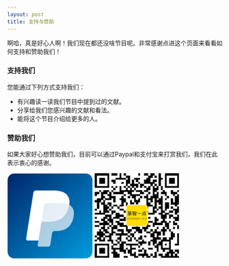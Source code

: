 ```yaml
---
layout: post
title: 支持与赞助
---
```

啊哈，真是好心人啊！我们现在都还没啥节目呢。非常感谢点进这个页面来看看如何支持和赞助我们！

### 支持我们

您能通过下列方式支持我们：
- 有兴趣读一读我们节目中提到过的文献。
- 分享给我们您感兴趣的文献和看法。
- 能将这个节目介绍给更多的人。

### 赞助我们

如果大家好心想赞助我们，目前可以通过Paypal和支付宝来打赏我们，我们在此表示衷心的感谢。

<div class="content-title" style=" margin:0px">
<a href="https://paypal.me/planeyang"  style="text-decoration: none">
  <img class="raw" src="/assets/images/paypal.png" alt="paypal" width="200px">
</a>


<img class="raw" src="/assets/images/alipay.jpg" alt="alipay" width="200px">

</div>
